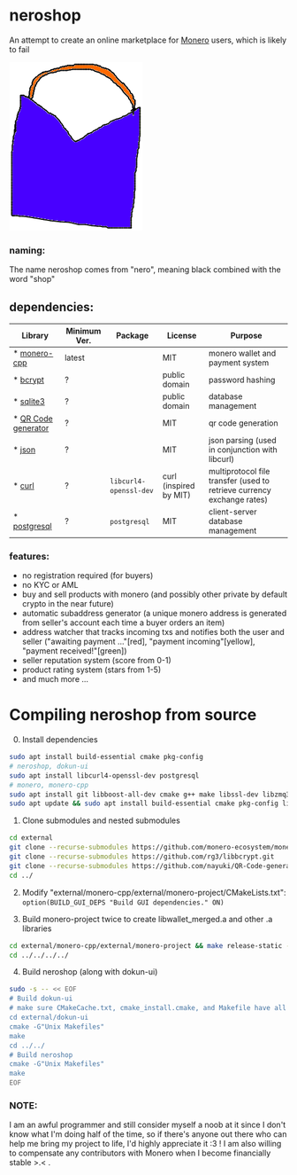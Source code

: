 # neroshop 

An attempt to create an online marketplace for [Monero](https://getmonero.org/) users, which is likely to fail

[![alt text](res/neroshop-logo.png)](https://github.com/larteyoh/neroshop "neroshop logo")


### naming: 
The name neroshop comes from "nero", meaning black combined with the word "shop"

## dependencies:
<!-- * [monero](https://github.com/monero-project/monero) (MIT) -->
|      Library                                                       | Minimum Ver.    | Package                | License                |         Purpose                                                        |
|--------------------------------------------------------------------|-----------------|------------------------|------------------------|------------------------------------------------------------------------|
| * [monero-cpp](https://github.com/monero-ecosystem/monero-cpp)     | latest          |                        | MIT                    | monero wallet and payment system                                       |
| * [bcrypt](https://github.com/rg3/libbcrypt.git)                          | ?               |                        | public domain          | password hashing                                                       |
| * [sqlite3](https://sqlite.org/)                               | ?               |                        | public domain          | database management                                                    |
| * [QR Code generator](https://github.com/nayuki/QR-Code-generator) | ?               |                        | MIT                    | qr code generation                                                     |
| * [json](https://github.com/nlohmann/json/)                        | ?               |                        | MIT                    | json parsing (used in conjunction with libcurl)                        |
| * [curl](https://curl.se/libcurl/)                                 | ?               | `libcurl4-openssl-dev` | curl (inspired by MIT) | multiprotocol file transfer (used to retrieve currency exchange rates) |
| * [postgresql](https://www.postgresql.org/)                        | ?               | `postgresql`           | MIT                    | client-server database management                                      |
<!-- [dokun-ui](custom library) (MIT) -->


### features:
* no registration required (for buyers)
* no KYC or AML
* buy and sell products with monero (and possibly other private by default crypto in the near future)
* automatic subaddress generator (a unique monero address is generated from seller's account each time a buyer orders an item)
* address watcher that tracks incoming txs and notifies both the user and seller
("awaiting payment ..."[red], "payment incoming"[yellow], "payment received!"[green])
* seller reputation system (score from 0-1)
* product rating system (stars from 1-5)
* and much more ...


# Compiling neroshop from source
0. Install dependencies
```sh
sudo apt install build-essential cmake pkg-config
# neroshop, dokun-ui
sudo apt install libcurl4-openssl-dev postgresql
# monero, monero-cpp
sudo apt install git libboost-all-dev cmake g++ make libssl-dev libzmq3-dev libhidapi-dev libudev-dev libusb-1.0-0-dev libfox-1.6-dev # copied from https://github.com/monero-ecosystem/monero-cpp#using-this-library-in-your-project
sudo apt update && sudo apt install build-essential cmake pkg-config libssl-dev libzmq3-dev libunbound-dev libsodium-dev libunwind8-dev liblzma-dev libreadline6-dev libldns-dev libexpat1-dev libpgm-dev qttools5-dev-tools libhidapi-dev libusb-1.0-0-dev libprotobuf-dev protobuf-compiler libudev-dev libboost-chrono-dev libboost-date-time-dev libboost-filesystem-dev libboost-locale-dev libboost-program-options-dev libboost-regex-dev libboost-serialization-dev libboost-system-dev libboost-thread-dev ccache doxygen graphviz # copied from https://github.com/monero-project/monero#dependencies
```

1. Clone submodules and nested submodules
```sh
cd external
git clone --recurse-submodules https://github.com/monero-ecosystem/monero-cpp.git
git clone --recurse-submodules https://github.com/rg3/libbcrypt.git
git clone --recurse-submodules https://github.com/nayuki/QR-Code-generator.git
cd ../
```

2. Modify "external/monero-cpp/external/monero-project/CMakeLists.txt":
`option(BUILD_GUI_DEPS "Build GUI dependencies." ON)`
<!-- Step 2 is probably not necessary :/ -->

3. Build monero-project twice to create libwallet_merged.a and other .a libraries
```sh
cd external/monero-cpp/external/monero-project && make release-static -j8 && make release-static -j8
cd ../../../../
```

4. Build neroshop (along with dokun-ui)
```sh
sudo -s -- << EOF
# Build dokun-ui
# make sure CMakeCache.txt, cmake_install.cmake, and Makefile have all been deleted if not
cd external/dokun-ui
cmake -G"Unix Makefiles"
make
cd ../../
# Build neroshop
cmake -G"Unix Makefiles"
make
EOF
```

### NOTE:
I am an awful programmer and still consider myself a noob at it since I don't know what I'm doing half of the time, so if there's anyone out there who can help me bring
my project to life, I'd highly appreciate it :3 ! 
I am also willing to compensate any contributors with Monero when I become financially stable >.< .

[//]: # (git add CMakeLists.txt external/ include/ readme.md res/neroshop-logo.png res/wallets src/ todo.txt)
[//]: # (git commit -m"empty commit")
[//]: # (git push -u origin main)
